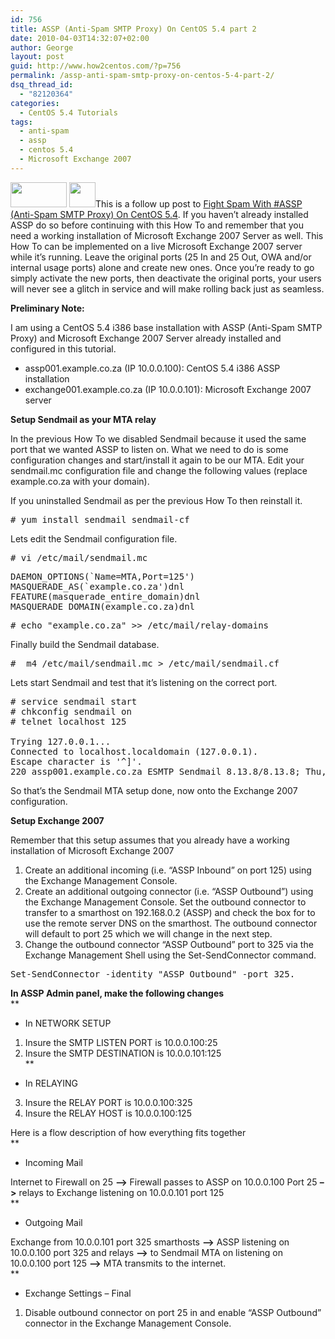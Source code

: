```yaml
---
id: 756
title: ASSP (Anti-Spam SMTP Proxy) On CentOS 5.4 part 2
date: 2010-04-03T14:32:07+02:00
author: George
layout: post
guid: http://www.how2centos.com/?p=756
permalink: /assp-anti-spam-smtp-proxy-on-centos-5-4-part-2/
dsq_thread_id:
  - "82120364"
categories:
  - CentOS 5.4 Tutorials
tags:
  - anti-spam
  - assp
  - centos 5.4
  - Microsoft Exchange 2007
---
```

[<img loading="lazy" src="http://www.how2centos.com/wp-content/uploads/2010/02/Assp.png" alt="" title="Assp" width="90" height="40" class="alignleft size-full wp-image-730" />](http://www.how2centos.com/wp-content/uploads/2010/02/Assp.png) [<img loading="lazy" src="http://www.how2centos.com/wp-content/uploads/2009/05/centos.gif" alt="" title="centos" width="42" height="40" class="alignleft size-full wp-image-225" />](http://www.how2centos.com/wp-content/uploads/2009/05/centos.gif)This is a follow up post to [Fight Spam With #ASSP (Anti-Spam SMTP Proxy) On CentOS 5.4](http://www.how2centos.com/fight-spam-with-assp-anti-spam-smtp-proxy-on-centos-5-4/). If you haven&#8217;t already installed ASSP do so before continuing with this How To and remember that you need a working installation of Microsoft Exchange 2007 Server as well. This How To can be implemented on a live Microsoft Exchange 2007 server while it&#8217;s running. Leave the original ports (25 In and 25 Out, OWA and/or internal usage ports) alone and create new ones. Once you&#8217;re ready to go simply activate the new ports, then deactivate the original ports, your users will never see a glitch in service and will make rolling back just as seamless.

**Preliminary Note:**

I am using a CentOS 5.4 i386 base installation with ASSP (Anti-Spam SMTP Proxy) and Microsoft Exchange 2007 Server already installed and configured in this tutorial. 

* assp001.example.co.za (IP 10.0.0.100): CentOS 5.4 i386 ASSP installation  
* exchange001.example.co.za (IP 10.0.0.101): Microsoft Exchange 2007 server  
<!--more-->

  
**Setup Sendmail as your MTA relay**

In the previous How To we disabled Sendmail because it used the same port that we wanted ASSP to listen on. What we need to do is some configuration changes and start/install it again to be our MTA. Edit your sendmail.mc configuration file and change the following values (replace example.co.za with your domain).

If you uninstalled Sendmail as per the previous How To then reinstall it.

<pre class="toolbar:2 nums:false nums-toggle:false theme:github font:droid-sans-mono whitespace-before:1 whitespace-after:1 lang:default decode:true"># yum install sendmail sendmail-cf
</pre>

Lets edit the Sendmail configuration file.

<pre class="toolbar:2 nums:false nums-toggle:false theme:github font:droid-sans-mono whitespace-before:1 whitespace-after:1 lang:default decode:true"># vi /etc/mail/sendmail.mc
</pre>

<pre class="theme:github font:droid-sans-mono lang:vim decode:true" >DAEMON_OPTIONS(`Name=MTA,Port=125')
MASQUERADE_AS(`example.co.za')dnl
FEATURE(masquerade_entire_domain)dnl
MASQUERADE_DOMAIN(example.co.za)dnl
</pre>

<pre class="toolbar:2 nums:false nums-toggle:false theme:github font:droid-sans-mono whitespace-before:1 whitespace-after:1 lang:default decode:true"># echo "example.co.za" >> /etc/mail/relay-domains
</pre>

Finally build the Sendmail database.

<pre class="toolbar:2 nums:false nums-toggle:false theme:github font:droid-sans-mono whitespace-before:1 whitespace-after:1 lang:default decode:true">#  m4 /etc/mail/sendmail.mc > /etc/mail/sendmail.cf
</pre>

Lets start Sendmail and test that it&#8217;s listening on the correct port.

<pre class="toolbar:2 nums:false nums-toggle:false theme:github font:droid-sans-mono whitespace-before:1 whitespace-after:1 lang:default decode:true"># service sendmail start
# chkconfig sendmail on
# telnet localhost 125

Trying 127.0.0.1...
Connected to localhost.localdomain (127.0.0.1).
Escape character is '^]'.
220 assp001.example.co.za ESMTP Sendmail 8.13.8/8.13.8; Thu, 1 Apr 2010 08:09:30 +0200
</pre>

So that&#8217;s the Sendmail MTA setup done, now onto the Exchange 2007 configuration.

**Setup Exchange 2007** 

Remember that this setup assumes that you already have a working installation of Microsoft Exchange 2007

1) Create an additional incoming (i.e. &#8220;ASSP Inbound&#8221; on port 125) using the Exchange Management Console.  
2) Create an additional outgoing connector (i.e. &#8220;ASSP Outbound&#8221;) using the Exchange Management Console. Set the outbound connector to transfer to a smarthost on 192.168.0.2 (ASSP) and check the box for to use the remote server DNS on the smarthost. The outbound connector will default to port 25 which we will change in the next step.  
3) Change the outbound connector &#8220;ASSP Outbound&#8221; port to 325 via the Exchange Management Shell using the Set-SendConnector command. 

<pre class="theme:github font:droid-sans-mono lang:vim decode:true" >Set-SendConnector -identity "ASSP Outbound" -port 325. 
</pre>

**In ASSP Admin panel, make the following changes**  
**</p> 

  * In NETWORK SETUP
</strong>

1) Insure the SMTP LISTEN PORT is 10.0.0.100:25  
2) Insure the SMTP DESTINATION is 10.0.0.101:125  
**</p> 

  * In RELAYING
</strong> 

3) Insure the RELAY PORT is 10.0.0.100:325  
4) Insure the RELAY HOST is 10.0.0.100:125

Here is a flow description of how everything fits together  
**</p> 

  * Incoming Mail
</strong>

Internet to Firewall on 25 **&#8211;>** Firewall passes to ASSP on 10.0.0.100 Port 25 **&#8211;>** relays to Exchange listening on 10.0.0.101 port 125  
**</p> 

  * Outgoing Mail
</strong>

Exchange from 10.0.0.101 port 325 smarthosts **&#8211;>** ASSP listening on 10.0.0.100 port 325 and relays **&#8211;>** to Sendmail MTA on listening on 10.0.0.100 port 125 **&#8211;>** MTA transmits to the internet.  
**</p> 

  * Exchange Settings &#8211; Final
</strong>

1) Disable outbound connector on port 25 in and enable &#8220;ASSP Outbound&#8221; connector in the Exchange Management Console.